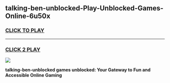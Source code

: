 
## talking-ben-unblocked-Play-Unblocked-Games-Online-6u50x
<h3>
<a href="https://premium76.site?title=talking-ben-unblocked&ref=25A">CLICK TO PLAY</a></h3>
<hr>

<h3>
<a href="https://premium76.site?title=talking-ben-unblocked&ref=25A">CLICK 2 PLAY</a>
  
</h3>

<a href="https://premium76.site?title=talking-ben-unblocked&ref=25A"><img src="https://clearcache.store/games.png"></a>


**talking-ben-unblocked games unblocked: Your Gateway to Fun and Accessible Online Gaming**
